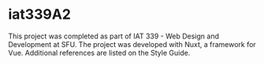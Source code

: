 # iat339A2
This project was completed as part of IAT 339 - Web Design and Development at SFU. The project was developed with Nuxt, a framework for Vue. Additional references are listed on the Style Guide.

